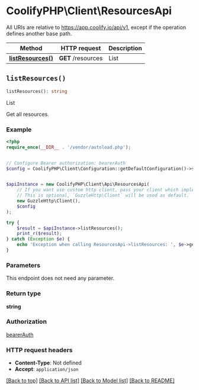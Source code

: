 # CoolifyPHP\Client\ResourcesApi

All URIs are relative to https://app.coolify.io/api/v1, except if the operation defines another base path.

| Method | HTTP request | Description |
| ------------- | ------------- | ------------- |
| [**listResources()**](ResourcesApi.md#listResources) | **GET** /resources | List |


## `listResources()`

```php
listResources(): string
```

List

Get all resources.

### Example

```php
<?php
require_once(__DIR__ . '/vendor/autoload.php');


// Configure Bearer authorization: bearerAuth
$config = CoolifyPHP\Client\Configuration::getDefaultConfiguration()->setAccessToken('YOUR_ACCESS_TOKEN');


$apiInstance = new CoolifyPHP\Client\Api\ResourcesApi(
    // If you want use custom http client, pass your client which implements `GuzzleHttp\ClientInterface`.
    // This is optional, `GuzzleHttp\Client` will be used as default.
    new GuzzleHttp\Client(),
    $config
);

try {
    $result = $apiInstance->listResources();
    print_r($result);
} catch (Exception $e) {
    echo 'Exception when calling ResourcesApi->listResources: ', $e->getMessage(), PHP_EOL;
}
```

### Parameters

This endpoint does not need any parameter.

### Return type

**string**

### Authorization

[bearerAuth](../../README.md#bearerAuth)

### HTTP request headers

- **Content-Type**: Not defined
- **Accept**: `application/json`

[[Back to top]](#) [[Back to API list]](../../README.md#endpoints)
[[Back to Model list]](../../README.md#models)
[[Back to README]](../../README.md)
